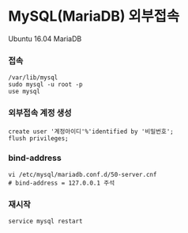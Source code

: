 # MySQL(MariaDB) 외부접속
Ubuntu 16.04 MariaDB

### 접속
```
/var/lib/mysql
sudo mysql -u root -p
use mysql
```

### 외부접속 계정 생성
```
create user '계정아이디'%'identified by '비밀번호';
flush privileges;
```  

### bind-address
```
vi /etc/mysql/mariadb.conf.d/50-server.cnf
# bind-address = 127.0.0.1 주석
```

### 재시작
```
service mysql restart
```
